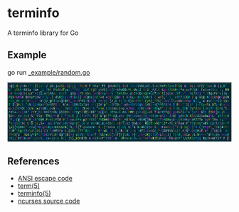 # terminfo

A terminfo library for Go

## Example

go run [_example/random.go](_example/random.go)

![random](_example/random.png)

## References

- [ANSI escape code][l1]
- [term(5)][l2]
- [terminfo(5)][l3]
- [ncurses source code][l4]

<!-- references -->

[l1]: https://en.wikipedia.org/wiki/ANSI_escape_code
[l2]: https://invisible-island.net/ncurses/man/term.5.html
[l3]: https://invisible-island.net/ncurses/man/terminfo.5.html
[l4]: https://invisible-island.net/datafiles/current/ncurses.tar.gz